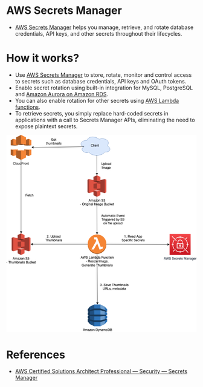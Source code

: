# AWS Secrets Manager
- [AWS Secrets Manager](https://aws.amazon.com/secrets-manager/) helps you manage, retrieve, and rotate database credentials, API keys, and other secrets throughout their lifecycles.

# How it works?
- Use [AWS Secrets Manager](https://aws.amazon.com/secrets-manager/) to store, rotate, monitor and control access to secrets such as database credentials, API keys and OAuth tokens. 
- Enable secret rotation using built-in integration for MySQL, PostgreSQL and [Amazon Aurora on Amazon RDS](../6_DatabaseServices/AmazonRDSAurora). 
- You can also enable rotation for other secrets using [AWS Lambda functions](../4_ComputeServices/AWSLambda/Readme.md). 
- To retrieve secrets, you simply replace hard-coded secrets in applications with a call to Secrets Manager APIs, eliminating the need to expose plaintext secrets.

![img.png](../0_AWSDesigns/DesignUploadImageAWSLambdaS3/assets/UploadImage-Lambda.drawio.png)

# References
- [AWS Certified Solutions Architect Professional — Security — Secrets Manager](https://medium.com/codex/aws-certified-solutions-architect-professional-security-secrets-manager-f39137c72211)